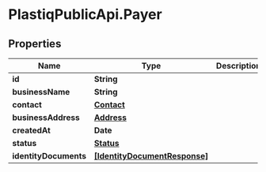# PlastiqPublicApi.Payer

## Properties

Name | Type | Description | Notes
------------ | ------------- | ------------- | -------------
**id** | **String** |  | [optional] 
**businessName** | **String** |  | [optional] 
**contact** | [**Contact**](.md) |  | [optional] 
**businessAddress** | [**Address**](Address.md) |  | [optional] 
**createdAt** | **Date** |  | [optional] 
**status** | [**Status**](Status.md) |  | [optional] 
**identityDocuments** | [**[IdentityDocumentResponse]**](IdentityDocumentResponse.md) |  | [optional] 


